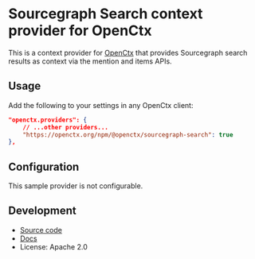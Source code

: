# Sourcegraph Search context provider for OpenCtx

This is a context provider for [OpenCtx](https://openctx.org) that provides Sourcegraph search results as context via the mention and items APIs.

## Usage

Add the following to your settings in any OpenCtx client:

```json
"openctx.providers": {
    // ...other providers...
    "https://openctx.org/npm/@openctx/sourcegraph-search": true
},
```

## Configuration

This sample provider is not configurable.

## Development

- [Source code](https://sourcegraph.com/github.com/sourcegraph/openctx/-/tree/provider/sourcegraph-search)
- [Docs](https://openctx.org/docs/providers/sourcegraph-search)
- License: Apache 2.0
